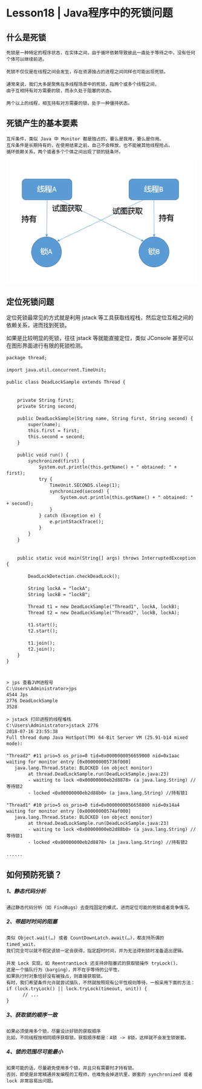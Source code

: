 # Lesson18 | Java程序中的死锁问题

## 什么是死锁
	死锁是一种特定的程序状态，在实体之间，由于循环依赖导致彼此一直处于等待之中，没有任何个体可以继续前进。
	
	死锁不仅仅是在线程之间会发生，存在资源独占的进程之间同样也可能出现死锁。

	通常来说，我们大多是聚焦在多线程场景中的死锁，指两个或多个线程之间，
	由于互相持有对方需要的锁，而永久处于阻塞的状态。
	
	两个以上的线程，相互持有对方需要的锁，处于一种僵持状态。

## 死锁产生的基本要素
	互斥条件，类似 Java 中 Monitor 都是独占的，要么是我用，要么是你用。
	互斥条件是长期持有的，在使用结束之前，自己不会释放，也不能被其他线程抢占。
	循环依赖关系，两个或者多个个体之间出现了锁的链条环。
	
![](img/deadlock.png)

## 定位死锁问题
定位死锁最常见的方式就是利用 jstack 等工具获取线程栈，然后定位互相之间的依赖关系，进而找到死锁。

如果是比较明显的死锁，往往 jstack 等就能直接定位，类似 JConsole 甚至可以在图形界面进行有限的死锁检测。

	package thread;

	import java.util.concurrent.TimeUnit;
	
	public class DeadLockSample extends Thread {
	
		
		private String first;
		private String second;
		
		public DeadLockSample(String name, String first, String second) {
			super(name);
			this.first = first;
			this.second = second;
		}
		
		public void run() {
			synchronized(first) {
				System.out.println(this.getName() + " obtained: " + first);
				try {
					TimeUnit.SECONDS.sleep(1);
					synchronized(second) {
						System.out.println(this.getName() + " obtained: " + second);
					}
				} catch (Exception e) {
					e.printStackTrace();
				}
			}
		}
		
		
		public static void main(String[] args) throws InterruptedException {
			
			DeadLockDetection.checkDeadLock();
			
			String lockA = "lockA";
			String lockB = "lockB";
			
			Thread t1 = new DeadLockSample("Thread1", lockA, lockB);
			Thread t2 = new DeadLockSample("Thread2", lockB, lockA);
			
			t1.start();
			t2.start();
			
			t1.join();
			t2.join();
		}
	}

#
	> jps 查看JVM进程号
	C:\Users\Administrator>jps
	4544 Jps
	2776 DeadLockSample
	3528
	
	> jstack 打印进程的线程堆栈
	C:\Users\Administrator>jstack 2776
	2018-07-16 23:55:38
	Full thread dump Java HotSpot(TM) 64-Bit Server VM (25.91-b14 mixed mode):
	
	"Thread2" #11 prio=5 os_prio=0 tid=0x0000000056659000 nid=0x1aac waiting for monitor entry [0x000000005736f000]
	   java.lang.Thread.State: BLOCKED (on object monitor)
	        at thread.DeadLockSample.run(DeadLockSample.java:23)
	        - waiting to lock <0x00000000eb2d8878> (a java.lang.String) //等待锁2
	        - locked <0x00000000eb2d88b0> (a java.lang.String) //持有锁1
	
	"Thread1" #10 prio=5 os_prio=0 tid=0x0000000056658800 nid=0x14a4 waiting for monitor entry [0x00000000574af000]
	   java.lang.Thread.State: BLOCKED (on object monitor)
	        at thread.DeadLockSample.run(DeadLockSample.java:23)
	        - waiting to lock <0x00000000eb2d88b0> (a java.lang.String) //等待锁1
	        - locked <0x00000000eb2d8878> (a java.lang.String) //持有锁2
	
	......	

## 如何预防死锁？
##### 1、静态代码分析
	通过静态代码分析（如 FindBugs）去查找固定的模式，进而定位可能的死锁或者竞争情况。

##### 2、带超时时间的阻塞
	类似 Object.wait(…) 或者 CountDownLatch.await(…)，都支持所谓的 timed_wait，
	我们完全可以就不假定该锁一定会获得，指定超时时间，并为无法得到锁时准备退出逻辑。

	并发 Lock 实现，如 ReentrantLock 还支持非阻塞式的获取锁操作 tryLock()，
	这是一个插队行为（barging），并不在乎等待的公平性，
	如果执行时对象恰好没有被独占，则直接获取锁。
	有时，我们希望条件允许就尝试插队，不然就按照现有公平性规则等待，一般采用下面的方法：
	if (lock.tryLock() || lock.tryLock(timeout, unit)) {
	      // ...
	}

##### 3、获取锁的顺序一致
	如果必须使用多个锁，尽量设计好锁的获取顺序
	比如，不同线程按相同顺序获取锁，获取顺序都是：A锁 -> B锁，这样就不会发生锁嵌套。

	
##### 4、锁的范围尽可能最小 
	如果可能的话，尽量避免使用多个锁，并且只有需要时才持有锁。
	否则，即使是非常精通并发编程的工程师，也难免会掉进坑里，嵌套的 synchronized 或者 lock 非常容易出问题。

